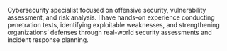 Cybersecurity specialist focused on offensive security, vulnerability assessment, and risk analysis. I have hands-on experience conducting penetration tests, identifying exploitable weaknesses, and strengthening organizations’ defenses through real-world security assessments and incident response planning.
